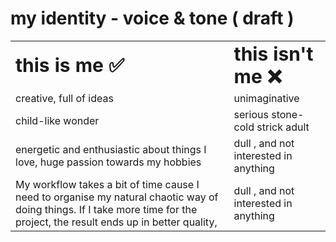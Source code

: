 # my identity - voice & tone ( draft )

<table border="0">
<tr>
    <td><b style="font-size:30px"> this is me ✅ </b></td>
    <td><b style="font-size:30px"> this isn't me ❌ </b></td>
</tr>
<tr>
    <td> creative, full of ideas </td>
    <td> unimaginative </td>
</tr>
<tr>
    <td> child-like wonder </td>
    <td> serious stone-cold  strick adult  </td>
</tr>
<tr>
    <td> energetic and enthusiastic about things I love,
        huge  passion towards my hobbies  </td>
    <td> dull , and not interested in anything  </td>
</tr>
<tr>
    <td> My workflow takes a bit of time cause I need
        to organise my natural
        chaotic way of doing things.
        If I take more time for the project, the result
        ends up in better quality,
    <td> dull , and not interested in anything  </td>
</tr>
  
</table>
